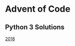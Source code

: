 # Advent of Code

## Python 3 Solutions

[2018](https://github.com/DavidPesta/AdventOfCode/tree/main/python3/2018)